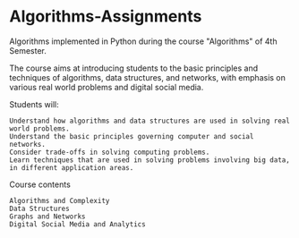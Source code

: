 # Algorithms-Assignments

Algorithms implemented in Python during the course "Algorithms" of 4th Semester.

The course aims at introducing students to the basic principles and techniques of algorithms, data structures, and networks, with emphasis on various real world problems and digital social media.

Students will:

    Understand how algorithms and data structures are used in solving real world problems.
    Understand the basic principles governing computer and social networks.
    Consider trade-offs in solving computing problems.
    Learn techniques that are used in solving problems involving big data, in different application areas.

Course contents

    Algorithms and Complexity
    Data Structures
    Graphs and Networks
    Digital Social Media and Analytics

